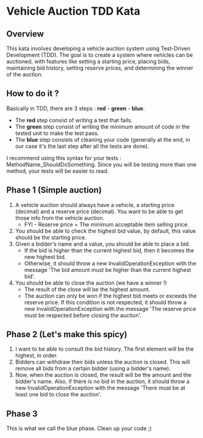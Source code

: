 # Vehicle Auction TDD Kata

## Overview

This kata involves developing a vehicle auction system using Test-Driven Development (TDD). 
The goal is to create a system where vehicles can be auctioned, with features like setting a starting price, placing bids, maintaining bid history, setting reserve prices, and determining the winner of the auction.

## How to do it ?

Basically in TDD, there are 3 steps : **red** - **green** - **blue**.
- The **red** step consist of writing a test that fails.
- The **green** step consist of writing the minimum amount of code in the tested unit to make the test pass.
- The **blue** step consists of cleaning your code (generally at the end, in our case it's the last step after all the tests are done).

I recommend using this syntax for your tests : MethodName_ShouldDoSomething.
Since you will be testing more than one method, your tests will be easier to read.

## Phase 1 (Simple auction)

1. A vehicle auction should always have a vehicle, a starting price (decimal) and a reserve price (decimal). You want to be able to get those info from the vehicle auction.
   - FYI - Reserve price = The minimum acceptable item selling price.
2. You should be able to check the highest bid value, by default, this value should be the starting price.
3. Given a bidder's name and a value, you should be able to place a bid.
    - If the bid is higher than the current highest bid, then it becomes the new highest bid. 
    - Otherwise, it should throw a new InvalidOperationException with the message 'The bid amount must be higher than the current highest bid'.
4. You should be able to close the auction (we have a winner !)
    - The result of the close will be the highest amount.
    - The auction can only be won if the highest bid meets or exceeds the reserve price. If this condition is not respected, it should throw a new InvalidOperationException with the message 'The reserve price must be respected before closing the auction'.

## Phase 2 (Let's make this spicy)

1. I want to be able to consult the bid history. The first element will be the highest, in order.
2. Bidders can withdraw their bids unless the auction is closed. This will remove all bids from a certain bidder (using a bidder's name).
3. Now, when the auction is closed, the result will be the amount and the bidder's name. Also, if
   there is no bid in the auction, it should throw a new InvalidOperationException with the message 'There must be at least one bid to close the auction'.

## Phase 3 
This is what we call the blue phase. Clean up your code ;)